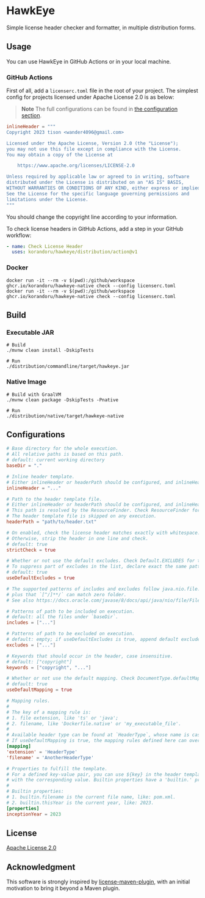 # HawkEye

Simple license header checker and formatter, in multiple distribution forms.

## Usage

You can use HawkEye in GitHub Actions or in your local machine.

### GitHub Actions

First of all, add a `licenserc.toml` file in the root of your project. The simplest config for projects licensed under Apache License 2.0 is as below:

> **Note** The full configurations can be found in [the configuration section](#configurations).

```toml
inlineHeader = """
Copyright 2023 tison <wander4096@gmail.com>

Licensed under the Apache License, Version 2.0 (the "License");
you may not use this file except in compliance with the License.
You may obtain a copy of the License at

    https://www.apache.org/licenses/LICENSE-2.0

Unless required by applicable law or agreed to in writing, software
distributed under the License is distributed on an "AS IS" BASIS,
WITHOUT WARRANTIES OR CONDITIONS OF ANY KIND, either express or implied.
See the License for the specific language governing permissions and
limitations under the License.
"""
```

You should change the copyright line according to your information.

To check license headers in GitHub Actions, add a step in your GitHub workflow:

```yaml
- name: Check License Header
  uses: korandoru/hawkeye/distribution/action@v1
```

### Docker

```shell
docker run -it --rm -v $(pwd):/github/workspace ghcr.io/korandoru/hawkeye-native check --config licenserc.toml
docker run -it --rm -v $(pwd):/github/workspace ghcr.io/korandoru/hawkeye-native check --config licenserc.toml
```

## Build

### Executable JAR

```shell
# Build
./mvnw clean install -DskipTests

# Run
./distribution/commandline/target/hawkeye.jar
```

### Native Image

```shell
# Build with GraalVM
./mvnw clean package -DskipTests -Pnative

# Run
./distribution/native/target/hawkeye-native
```

## Configurations

```toml
# Base directory for the whole execution.
# All relative paths is based on this path.
# default: current working directory
baseDir = "."

# Inline header template.
# Either inlineHeader or headerPath should be configured, and inlineHeader is prioritized.
inlineHeader = "..."

# Path to the header template file.
# Either inlineHeader or headerPath should be configured, and inlineHeader is prioritized.
# This path is resolved by the ResourceFinder. Check ResourceFinder for the concrete strategy.
# The header template file is skipped on any execution.
headerPath = "path/to/header.txt"

# On enabled, check the license header matches exactly with whitespace.
# Otherwise, strip the header in one line and check.
# default: true
strictCheck = true

# Whether or not use the default excludes. Check Default.EXCLUDES for the completed list.
# To suppress part of excludes in the list, declare exact the same pattern in `includes` list.
# default: true
useDefaultExcludes = true

# The supported patterns of includes and excludes follow java.nio.file.PathMatcher,
# plus that `[^/]**/` can match zero folder.
# See also https://docs.oracle.com/javase/8/docs/api/java/nio/file/FileSystem.html#getPathMatcher-java.lang.String-

# Patterns of path to be included on execution.
# default: all the files under `baseDir`.
includes = ["..."]

# Patterns of path to be excluded on execution.
# default: empty; if useDefaultExcludes is true, append default excludes.
excludes = ["..."]

# Keywords that should occur in the header, case insensitive.
# default: ["copyright"]
keywords = ["copyright", "..."]

# Whether or not use the default mapping. Check DocumentType.defaultMapping() for the completed list.
# default: true
useDefaultMapping = true

# Mapping rules.
#
# The key of a mapping rule is:
# 1. file extension, like 'ts' or 'java';
# 2. filename, like 'Dockerfile.native' or 'my_executable_file'.
#
# Available header type can be found at `HeaderType`, whose name is case insensitive.
# If useDefaultMapping is true, the mapping rules defined here can override the default one.
[mapping]
'extension' = 'HeaderType'
'filename' = 'AnotherHeaderType'

# Properties to fulfill the template.
# For a defined key-value pair, you can use ${key} in the header template, which will be substituted
# with the corresponding value. Builtin properties have a 'builtin.' prefix.
#
# Builtin properties:
# 1. builtin.filename is the current file name, like: pom.xml.
# 2. builtin.thisYear is the current year, like: 2023.
[properties]
inceptionYear = 2023
```

## License

[Apache License 2.0](LICENSE)

## Acknowledgment

This software is strongly inspired by [license-maven-plugin](https://github.com/mathieucarbou/license-maven-plugin), with an initial motivation to bring it beyond a Maven plugin.
